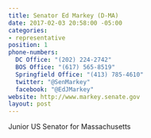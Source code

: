 ```yaml
---
title: Senator Ed Markey (D-MA)
date: 2017-02-03 20:58:00 -05:00
categories:
- representative
position: 1
phone-numbers:
  DC Office: "(202) 224-2742"
  BOS Office: "(617) 565-8519"
  Springfield Office: "(413) 785-4610"
  twitter: "@SenMarkey"
  facebook: "@EdJMarkey"
website: http://www.markey.senate.gov
layout: post
---
```


Junior US Senator for Massachusetts